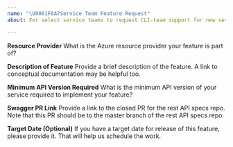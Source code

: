 ```yaml
---
name: "\U0001F6A7Service Team Feature Request"
about: For select service teams to request CLI-team support for new service features.

---
```


**Resource Provider**
What is the Azure resource provider your feature is part of?

**Description of Feature**
Provide a brief description of the feature. A link to conceptual documentation may be helpful too.

**Minimum API Version Required**
What is the minimum API version of your service required to implement your feature?

**Swagger PR Link**
Provide a link to the closed PR for the rest API specs repo. Note that this PR should be to the 
master branch of the rest API specs repo.

**Target Date (Optional)**
If you have a target date for release of this feature, please provide it. That will help us
schedule the work.
